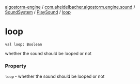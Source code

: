 [algostorm-engine](../../../index.md) / [com.aheidelbacher.algostorm.engine.sound](../../index.md) / [SoundSystem](../index.md) / [PlaySound](index.md) / [loop](.)

# loop

`val loop: Boolean`

whether the sound should be looped or not

### Property

`loop` - whether the sound should be looped or not